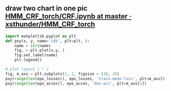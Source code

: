 



draw two chart in one pic [HMM_CRF_torch/CRF.ipynb at master · xsthunder/HMM_CRF_torch](https://github.com/xsthunder/HMM_CRF_torch/blob/master/nb/CRF.ipynb)
----------

```python
import matplotlib.pyplot as plt
def pxy(x, y, name='idk', plt=plt, ):
    name = str(name)
    fig, = plt.plot(x,y, )
    fig.set_label(name)
    plt.legend()

# plot layout 1 * 2
fig, m_axs = plt.subplots(1, 2, figsize = (10, 3)) 
pxy(range(len(epo_losses)), epo_losses, 'train-mean-loss', plt=m_axs[0])
pxy(range(len(epo_acces)), epo_acces, 'dev-acc', plt=m_axs[1])
```
